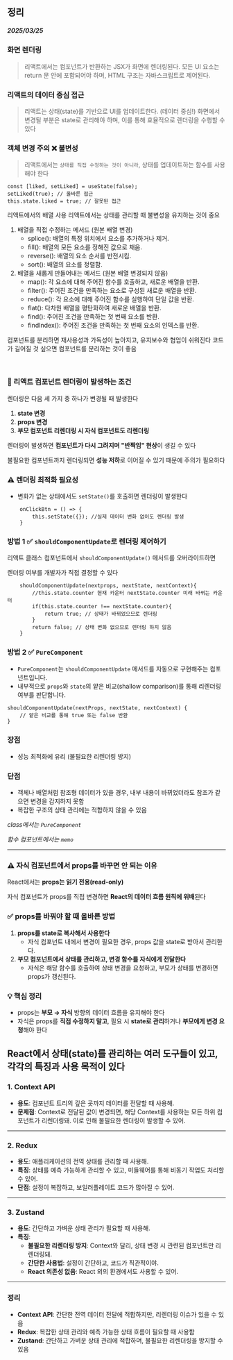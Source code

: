 ## 정리
##### 2025/03/25

### 화면 렌더링
> 리액트에서는 컴포넌트가 반환하는 JSX가 화면에 렌더링된다.
모든 UI 요소는 return 문 안에 포함되어야 하며, HTML 구조는 자바스크립트로 제어된다.

### 리액트의 데이터 중심 접근
> 리액트는 상태(state)를 기반으로 UI를 업데이트한다. (데이터 중심!)
화면에서 변경될 부분은 state로 관리해야 하며, 이를 통해 효율적으로 렌더링을 수행할 수 있다

### 객체 변경 주의 ❌ 불변성 
> 리액트에서는 `상태를 직접 수정하는 것이 아니라`, 상태를 업데이트하는 함수를 사용해야 한다

```
const [liked, setLiked] = useState(false);
setLiked(true); // 올바른 접근
this.state.liked = true; // 잘못된 접근
```



리액트에서의 배열 사용
리액트에서는 상태를 관리할 때 불변성을 유지하는 것이 중요


1. 배열을 직접 수정하는 메서드 (원본 배열 변경)
    - splice(): 배열의 특정 위치에서 요소를 추가하거나 제거. 
    - fill(): 배열의 모든 요소를 정해진 값으로 채움.
    - reverse(): 배열의 요소 순서를 반전시킴. 
    - sort(): 배열의 요소를 정렬함. 
2. 배열을 새롭게 만들어내는 메서드 (원본 배열 변경되지 않음)
    -  map(): 각 요소에 대해 주어진 함수를 호출하고, 새로운 배열을 반환.
    -  filter(): 주어진 조건을 만족하는 요소로 구성된 새로운 배열을 반환.
    - reduce(): 각 요소에 대해 주어진 함수를 실행하여 단일 값을 반환.
    - flat(): 다차원 배열을 평탄화하여 새로운 배열을 반환.
    - find(): 주어진 조건을 만족하는 첫 번째 요소를 반환.
    - findIndex(): 주어진 조건을 만족하는 첫 번째 요소의 인덱스를 반환.


컴포넌트를 분리하면 재사용성과 가독성이 높아지고, 유지보수와 협업이 쉬워진다
코드가 길어질 것 싶으면 컴포넌트를 분리하는 것이 좋음


<br/>

### 🔄 리액트 컴포넌트 렌더링이 발생하는 조건

렌더링은 다음 세 가지 중 하나가 변경될 때 발생한다

1. **state 변경**
2. **props 변경**
3. **부모 컴포넌트 리렌더링 시 자식 컴포넌트도 리렌더링**

렌더링이 발생하면 **컴포넌트가 다시 그려지며 "반짝임" 현상**이 생길 수 있다

불필요한 컴포넌트까지 렌더링되면 **성능 저하**로 이어질 수 있기 때문에 주의가 필요하다

### ⚠️ 렌더링 최적화 필요성

- 변화가 없는 상태에서도 `setState()`를 호출하면 렌더링이 발생한다

```
    onClickBtn = () => {
        this.setState({}); //실제 데이터 변화 없이도 렌더링 발생
    }
```

### 방법 1 ✅ `shouldComponentUpdate`로 렌더링 제어하기

리액트 클래스 컴포넌트에서 `shouldComponentUpdate()` 메서드를 오버라이드하면

렌더링 여부를 개발자가 직접 결정할 수 있다

```
    shouldComponentUpdate(nextprops, nextState, nextContext){
        //this.state.counter 현재 카운터 nextState.counter 미래 바뀌는 카운터
        if(this.state.counter !== nextState.counter){
            return true; // 상태가 바뀌었으므로 렌더링
        }
        return false; // 상태 변화 없으므로 렌더링 하지 않음
    }
```

### 방법 2 ✅ `PureComponent`

- `PureComponent`는 `shouldComponentUpdate` 메서드를 자동으로 구현해주는 컴포넌트입니다.
- 내부적으로 `props`와 `state`의 얕은 비교(shallow comparison)를 통해 리렌더링 여부를 판단합니다.

```
shouldComponentUpdate(nextProps, nextState, nextContext) {
    // 얕은 비교를 통해 true 또는 false 반환
}
```

### 장점

- 성능 최적화에 유리 (불필요한 리렌더링 방지)

### 단점

- 객체나 배열처럼 참조형 데이터가 있을 경우, 내부 내용이 바뀌었더라도 참조가 같으면 변경을 감지하지 못함
- 복잡한 구조의 상태 관리에는 적합하지 않을 수 있음

*class에서는 `PureComponent`*

*함수 컴포넌트에서는 `memo`*

---

### ⚠️ 자식 컴포넌트에서 props를 바꾸면 안 되는 이유

React에서는 **props는 읽기 전용(read-only)** 

자식 컴포넌트가 props를 직접 변경하면 **React의 데이터 흐름 원칙에 위배**된다

### ✅ props를 바꿔야 할 때 올바른 방법

1. **props를 state로 복사해서 사용한다**
    - 자식 컴포넌트 내에서 변경이 필요한 경우, props 값을 state로 받아서 관리한다.
2. **부모 컴포넌트에서 상태를 관리하고, 변경 함수를 자식에게 전달한다**
    - 자식은 해당 함수를 호출하여 상태 변경을 요청하고, 부모가 상태를 변경하면 props가 갱신된다.

### 💡 핵심 정리

- props는 **부모 → 자식** 방향의 데이터 흐름을 유지해야 한다
- 자식은 props를 **직접 수정하지 말고**, 필요 시 **state로 관리**하거나 **부모에게 변경 요청**해야 한다

## React에서 상태(state)를 관리하는 여러 도구들이 있고, 각각의 특징과 사용 목적이 있다

### 1. Context API

- **용도**: 컴포넌트 트리의 깊은 곳까지 데이터를 전달할 때 사용해.
- **문제점**: Context로 전달된 값이 변경되면, 해당 Context를 사용하는 모든 하위 컴포넌트가 리렌더링돼. 이로 인해 불필요한 렌더링이 발생할 수 있어.

---

### 2. Redux

- **용도**: 애플리케이션의 전역 상태를 관리할 때 사용해.
- **특징**: 상태를 예측 가능하게 관리할 수 있고, 미들웨어를 통해 비동기 작업도 처리할 수 있어.
- **단점**: 설정이 복잡하고, 보일러플레이트 코드가 많아질 수 있어.

---

### 3. Zustand

- **용도**: 간단하고 가벼운 상태 관리가 필요할 때 사용해.
- **특징**:
    - **불필요한 리렌더링 방지**: Context와 달리, 상태 변경 시 관련된 컴포넌트만 리렌더링돼.
    - **간단한 사용법**: 설정이 간단하고, 코드가 직관적이야.
    - **React 의존성 없음**: React 외의 환경에서도 사용할 수 있어.

---

### 정리

- **Context API**: 간단한 전역 데이터 전달에 적합하지만, 리렌더링 이슈가 있을 수 있음
- **Redux**: 복잡한 상태 관리와 예측 가능한 상태 흐름이 필요할 때 사용함
- **Zustand**: 간단하고 가벼운 상태 관리에 적합하며, 불필요한 리렌더링을 방지할 수 있음